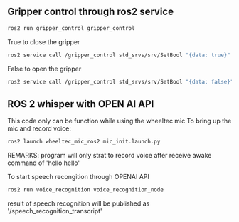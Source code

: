 ## Gripper control through ros2 service
```bash
ros2 run gripper_control gripper_control 
```
True to close the gripper
```bash
ros2 service call /gripper_control std_srvs/srv/SetBool "{data: true}"
```
False to open the gripper
```bash
ros2 service call /gripper_control std_srvs/srv/SetBool "{data: false}"
```

## ROS 2 whisper with OPEN AI API
This code only can be function while using the wheeltec mic
To bring up the mic and record voice:
```bash
ros2 launch wheeltec_mic_ros2 mic_init.launch.py 
```
REMARKS: program will only strat to record voice after receive awake command of 'hello hello'

To start speech recongition through OPENAI API
```bash
ros2 run voice_recognition voice_recognition_node
```
result of speech recognition will be published as '/speech_recognition_transcript'

